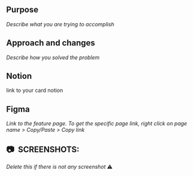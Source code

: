 ## Purpose

_Describe what you are trying to accomplish_

## Approach and changes

_Describe how you solved the problem_


## Notion

link to your card notion


## Figma

_Link to the feature page. To get the specific page link, right click on page name > Copy/Paste > Copy link_

## :camera:&nbsp;&nbsp;**SCREENSHOTS:**

_Delete this if there is not any screenshot_ :warning:
